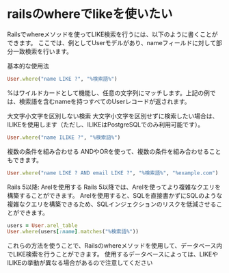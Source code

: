 # railsのwhereでlikeを使いたい

Railsでwhereメソッドを使ってLIKE検索を行うには、以下のように書くことができます。
ここでは、例としてUserモデルがあり、nameフィールドに対して部分一致検索を行います。

基本的な使用法

```ruby
User.where("name LIKE ?", "%検索語%")
```

%はワイルドカードとして機能し、任意の文字列にマッチします。上記の例では、検索語を含むnameを持つすべてのUserレコードが返されます。

大文字小文字を区別しない検索
大文字小文字を区別せずに検索したい場合は、ILIKEを使用します（ただし、ILIKEはPostgreSQLでのみ利用可能です）。

```ruby
User.where("name ILIKE ?", "%検索語%")
```

複数の条件を組み合わせる
ANDやORを使って、複数の条件を組み合わせることもできます。

```ruby
User.where("name LIKE ? AND email LIKE ?", "%検索語%", "%example.com")
```

Rails 5以降: Arelを使用する
Rails 5以降では、Arelを使ってより複雑なクエリを構築することができます。
Arelを使用すると、SQLを直接書かずにSQLのような複雑なクエリを構築できるため、SQLインジェクションのリスクを低減させることができます。

```ruby
users = User.arel_table
User.where(users[:name].matches("%検索語%"))
```

これらの方法を使うことで、Railsのwhereメソッドを使用して、データベース内でLIKE検索を行うことができます。
使用するデータベースによっては、LIKEやILIKEの挙動が異なる場合があるので注意してください